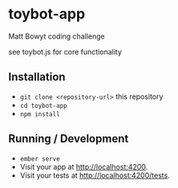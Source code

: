 # toybot-app

Matt Bowyt coding challenge

see toybot.js for core functionality

## Installation

* `git clone <repository-url>` this repository
* `cd toybot-app`
* `npm install`

## Running / Development

* `ember serve`
* Visit your app at [http://localhost:4200](http://localhost:4200).
* Visit your tests at [http://localhost:4200/tests](http://localhost:4200/tests).
